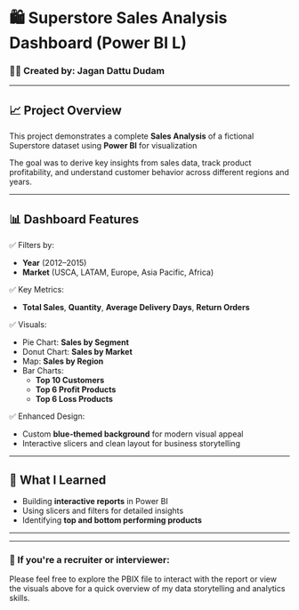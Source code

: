 # 🛍️ Superstore Sales Analysis Dashboard (Power BI L)

### 👨‍💻 Created by: Jagan Dattu Dudam  
 


---

## 📈 Project Overview

This project demonstrates a complete **Sales Analysis** of a fictional Superstore dataset using **Power BI** for visualization 

The goal was to derive key insights from sales data, track product profitability, and understand customer behavior across different regions and years.

---

## 📊 Dashboard Features

✅ Filters by:
- **Year** (2012–2015)  
- **Market** (USCA, LATAM, Europe, Asia Pacific, Africa)

✅ Key Metrics:
- **Total Sales**, **Quantity**, **Average Delivery Days**, **Return Orders**

✅ Visuals:
- Pie Chart: **Sales by Segment**
- Donut Chart: **Sales by Market**
- Map: **Sales by Region**
- Bar Charts:  
  - **Top 10 Customers**  
  - **Top 6 Profit Products**  
  - **Top 6 Loss Products**

✅ Enhanced Design:
- Custom **blue-themed background** for modern visual appeal
- Interactive slicers and clean layout for business storytelling

---



## 📌 What I Learned

- Building **interactive reports** in Power BI  
- Using slicers and filters for detailed insights  
- Identifying **top and bottom performing products**  


---


---

### 🚀 If you're a recruiter or interviewer:
Please feel free to explore the PBIX file to interact with the report or view the visuals above for a quick overview of my data storytelling and analytics skills.

